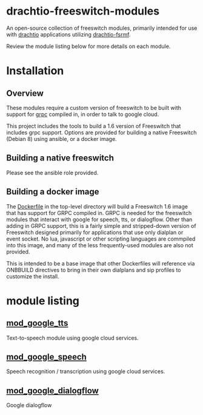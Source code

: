 # drachtio-freeswitch-modules
An open-source collection of freeswitch modules, primarily intended for use with [drachtio](https://drachtio.org) applications utilizing [drachtio-fsrmf](https://www.npmjs.com/package/drachtio-fsmrf).  

Review the module listing below for more details on each module.

# Installation

## Overview
These modules require a custom version of freeswitch to be built with support for [grpc](https://github.com/grpc/grpc) compiled in, in order to talk to google cloud.  

This project includes the tools to build a 1.6 version of Freeswitch that includes grpc support.  Options are provided for building a native Freeswitch (Debian 8) using ansible, or a docker image.

## Building a native freeswitch
Please see the ansible role provided.

## Building a docker image
The [Dockerfile](./Dockerfile) in the top-level directory will build a Freeswitch 1.6 image that has support for GRPC compiled in.  GRPC is needed for the freeswitch modules that interact with google for speech, tts, or dialogflow.  Other than adding in GRPC support, this is a fairly simple and stripped-down version of Freeswitch designed primarily for applications that use only dialplan or event socket.  No lua, javascript or other scripting languages are commpiled into this image, and many of the less frequently-used modules are also not provided.

This is intended to be a base image that other Dockerfiles will reference via ONBBUILD directives to bring in their own dialplans and sip profiles to customize the install.

# module listing

## [mod_google_tts](modules/mod_google_tts/README.md)
Text-to-speech module using google cloud services.

## [mod_google_speech](modules/mod_google_tts/README.md)
Speech recognition / transcription using google cloud services.

## [mod_google_dialogflow](modules/mod_google_dialogflow/README.md)
Google dialogflow